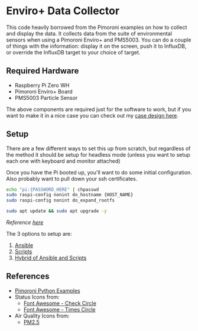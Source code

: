 # Enviro+ Data Collector

This code heavily borrowed from the Pimoroni examples on how to collect and display the data.  It collects data from the suite of environmental sensors when using a Pimoroni Enviro+ and PMS5003.  You can do a couple of things with the information: display it on the screen, push it to InfluxDB, or override the InfluxDB target to your choice of target.

## Required Hardware

- Raspberry Pi Zero WH
- Pimoroni Enviro+ Board
- PMS5003 Particle Sensor

The above components are required just for the software to work, but if you want to make it in a nice case you can check out my [case design here](https://github.com/anlai/EnviroPlus_Case).

## Setup

There are a few different ways to set this up from scratch, but regardless of the method it should be setup for headless mode (unless you want to setup each one with keyboard and monitor attached)

Once you have the Pi booted up, you'll want to do some initial configuration.  Also probably want to pull down your ssh certificates.
```bash
echo "pi:{PASSWORD_HERE" | chpasswd
sudo raspi-config nonint do_hostname {HOST_NAME}
sudo raspi-config nonint do_expand_rootfs

sudo apt update && sudo apt upgrade -y
```
*Reference [here](https://gist.github.com/MkLHX/20a2a67c1dff747d73d48f2989ab2829)*

The 3 options to setup are:
1. [Ansible](Ansible-Setup.md)
2. [Scripts](Scripted-Setup.md)
3. [Hybrid of Ansible and Scripts](Hybrid-Setup.md)

## References

- [Pimoroni Python Examples](https://github.com/pimoroni/enviroplus-python)
- Status Icons from:
  - [Font Awesome - Check Circle](https://fontawesome.com/v5.15/icons/check-circle?style=solid)
  - [Font Awesome - Times Circle](https://fontawesome.com/v5.15/icons/times-circle?style=solid)
- Air Quality Icons from:
  - [PM2.5](https://www.iconfinder.com/icons/7304531/pm2.5_dust_pollution_smog_dangerous_unhealthy_particulates_icon)